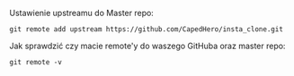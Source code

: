 Ustawienie upstreamu do Master repo:

`git remote add upstream https://github.com/CapedHero/insta_clone.git`

Jak sprawdzić czy macie remote'y do waszego GitHuba oraz master repo:

`git remote -v`
